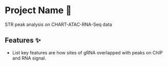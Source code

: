 # Project Name 🚀

STR peak analysis on CHART-ATAC-RNA-Seq data

## Features ✨
- List key features are how sites of gRNA overlapped with peaks on ChIP and RNA signal.



